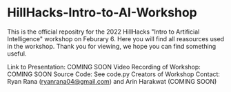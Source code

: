 # HillHacks-Intro-to-AI-Workshop

This is the official repositry for the 2022 HillHacks "Intro to Artificial Intelligence" workshop on Feburary 6. Here you will find all reasources used in the workshop. Thank you for viewing, we hope you can find something useful.

Link to Presentation: COMING SOON
Video Recording of Workshop: COMING SOON
Source Code: See code.py
Creators of Workshop Contact: Ryan Rana (ryanrana04@gmail.com) and Arin Harakwat (COMING SOON)
